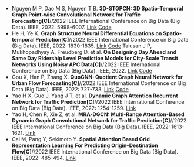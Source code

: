 * Nguyen M P, Dao M S, Nguyen T B. <b>3D-STGPCN: 3D Spatio-Temporal Graph Point-wise Convolutional Network for Traffic Forecasting[C]</b>//2022 IEEE International Conference on Big Data (Big Data). IEEE, 2022: 5998-6007. [Link](https://ieeexplore.ieee.org/abstract/document/10020288/) [Code](https://github.com/dophanh-26/3D-STGPCN)
* He H, Ye K. <b>Graph Structure Neural Differential Equations on Spatio-temporal Prediction[C]</b>//2022 IEEE International Conference on Big Data (Big Data). IEEE, 2022: 1830-1835. [Link](https://ieeexplore.ieee.org/abstract/document/10020863/) [Code](https://github.com/NCGDE/NDE-CODE)
Talusan J P, Mukhopadhyay A, Freudberg D, et al. <b>On Designing Day Ahead and Same Day Ridership Level Prediction Models for City-Scale Transit Networks Using Noisy APC Data[C]</b>//2022 IEEE International Conference on Big Data (Big Data). IEEE, 2022. [Link](https://ieeexplore.ieee.org/document/10020390/) [Code](https://github.com/smarttransit-ai/mta_occupancy_prediction)
* Gou X, Han P, Zhang X. <b>QuoGNN: Quotient Graph Neural Network for Urban Flow Forecasting[C]</b>//2022 IEEE International Conference on Big Data (Big Data). IEEE, 2022: 727-733. [Link](https://ieeexplore.ieee.org/abstract/document/10020795/) [Code](https://github.com/gpxlcj/QuoGNN)
* Yao H X, Guo J, Yang J T, et al. <b>Dynamic Graph Attention Recurrent Network for Traffic Prediction[C]</b>//2022 IEEE International Conference on Big Data (Big Data). IEEE, 2022: 1254-1259. [Link](https://ieeexplore.ieee.org/abstract/document/10020347/)
* Yao H, Chen R, Xie Z, et al. <b>MRA-DGCN: Multi-Range Attention-Based Dynamic Graph Convolutional Network for Traffic Prediction[C]</b>//2022 IEEE International Conference on Big Data (Big Data). IEEE, 2022: 1613-1621. [Link](https://ieeexplore.ieee.org/abstract/document/10020493/)
* Cai M, Pang Y, Sekimoto Y. <b>Spatial Attention Based Grid Representation Learning For Predicting Origin–Destination Flow[C]</b>//2022 IEEE International Conference on Big Data (Big Data). IEEE, 2022: 485-494. [Link](https://ieeexplore.ieee.org/abstract/document/10021023/)
